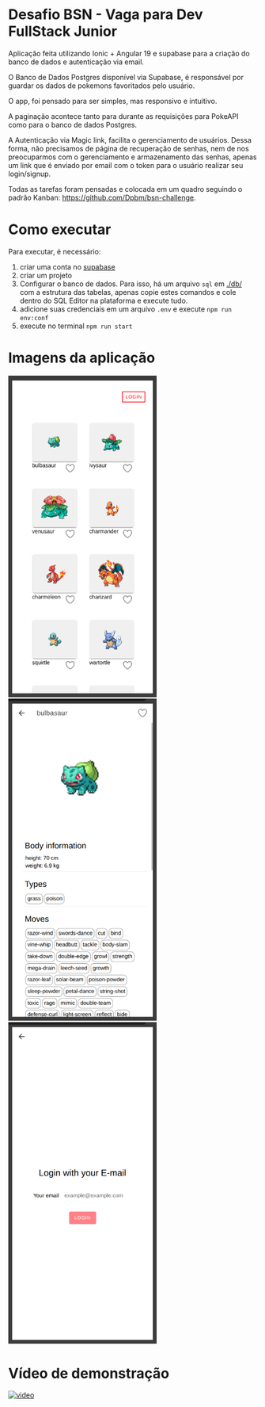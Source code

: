 # Desafio BSN - Vaga para Dev FullStack Junior

Aplicação feita utilizando Ionic + Angular 19 e supabase para a criação do banco de dados e autenticação via email.

O Banco de Dados Postgres disponível via Supabase, é responsável por guardar os dados de pokemons favoritados pelo usuário.

O app, foi pensado para ser simples, mas responsivo e intuitivo.

A paginação acontece tanto para durante as requisições para PokeAPI como para o banco de dados Postgres.

A Autenticação via Magic link, facilita o gerenciamento de usuários. Dessa forma, não precisamos de página de recuperação de senhas, nem de nos preocuparmos com o gerenciamento e armazenamento das senhas, apenas um link que é enviado por email com o token para o usuário realizar seu login/signup.

Todas as tarefas foram pensadas e colocada em um quadro seguindo o padrão Kanban: https://github.com/Dpbm/bsn-challenge.

# Como executar

Para executar, é necessário:
1. criar uma conta no [supabase](https://supabase.com/)
2. criar um projeto
3. Configurar o banco de dados. Para isso, há um arquivo `sql` em [./db/](./db/tables.sql) com a estrutura das tabelas, apenas copie estes comandos e cole dentro do SQL Editor na plataforma e execute tudo.
4. adicione suas credenciais em um arquivo `.env` e execute `npm run env:conf`
5. execute no terminal `npm run start` 

# Imagens da aplicação

<img src="./assets/home.png" alt="home page" float="left" width="300px"/>
<img src="./assets/pokemon.png" alt="pokemon page" float="left" width="300px"/>
<img src="./assets/login.png" alt="login page" float="left" width="300px"/>

# Vídeo de demonstração

[![video](https://img.youtube.com/vi/JITfT8ssL3c/0.jpg)](https://youtu.be/JITfT8ssL3c)